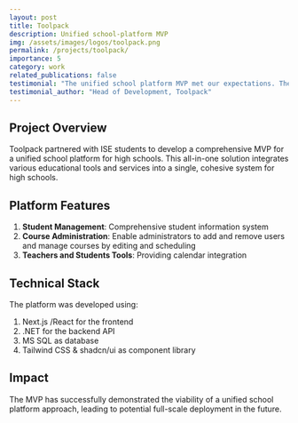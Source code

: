 ```yaml
---
layout: post
title: Toolpack
description: Unified school-platform MVP
img: /assets/images/logos/toolpack.png
permalink: /projects/toolpack/
importance: 5
category: work
related_publications: false
testimonial: "The unified school platform MVP met our expectations. The ISE students delivered a solution that streamlines educational processes and can potentially become a full-blown educational solution for high schools."
testimonial_author: "Head of Development, Toolpack"
---
```


## Project Overview

Toolpack partnered with ISE students to develop a comprehensive MVP for a unified school platform for high schools. This all-in-one solution integrates various educational tools and services into a single, cohesive system for high schools.


## Platform Features

1. **Student Management**: Comprehensive student information system
2. **Course Administration**: Enable administrators to add and remove users and manage courses by editing and scheduling
3. **Teachers and Students Tools**: Providing calendar integration 


## Technical Stack

The platform was developed using:
1. Next.js /React for the frontend
2. .NET for the backend API
3. MS SQL as database
4. Tailwind CSS & shadcn/ui as component library


## Impact

The MVP has successfully demonstrated the viability of a unified school platform approach, leading to potential full-scale deployment in the future.

